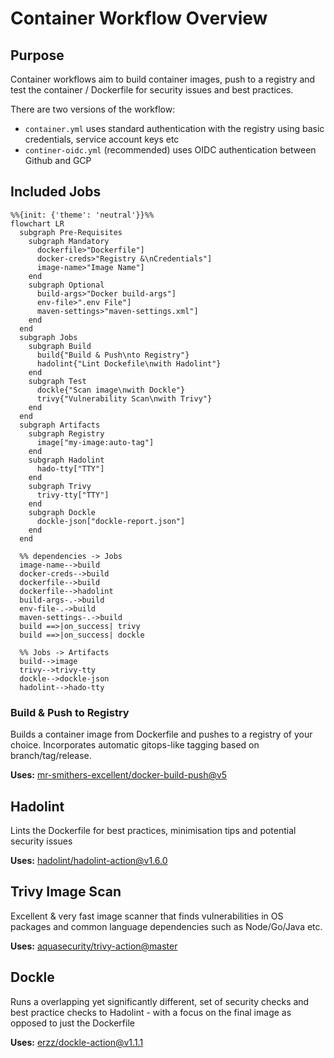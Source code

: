 # Container Workflow Overview <!-- {docsify-ignore-all} -->

## Purpose

Container workflows aim to build container images, push to a registry and test the container / Dockerfile for security issues and best practices.

There are two versions of the workflow:

- `container.yml` uses standard authentication with the registry using basic credentials, service account keys etc
- `continer-oidc.yml` (recommended) uses OIDC authentication between Github and GCP

## Included Jobs

```mermaid
%%{init: {'theme': 'neutral'}}%%
flowchart LR
  subgraph Pre-Requisites
    subgraph Mandatory
      dockerfile>"Dockerfile"]
      docker-creds>"Registry &\nCredentials"]
      image-name>"Image Name"]
    end
    subgraph Optional
      build-args>"Docker build-args"]
      env-file>".env File"]
      maven-settings>"maven-settings.xml"]
    end
  end
  subgraph Jobs
    subgraph Build
      build{"Build & Push\nto Registry"}
      hadolint{"Lint Dockefile\nwith Hadolint"}
    end
    subgraph Test
      dockle{"Scan image\nwith Dockle"}
      trivy{"Vulnerability Scan\nwith Trivy"}
    end
  end
  subgraph Artifacts
    subgraph Registry
      image["my-image:auto-tag"]
    end
    subgraph Hadolint
      hado-tty["TTY"]
    end
    subgraph Trivy
      trivy-tty["TTY"]
    end
    subgraph Dockle
      dockle-json["dockle-report.json"]
    end
  end
  
  %% dependencies -> Jobs
  image-name-->build
  docker-creds-->build
  dockerfile-->build
  dockerfile-->hadolint
  build-args-.->build
  env-file-.->build
  maven-settings-.->build
  build ==>|on_success| trivy
  build ==>|on_success| dockle
  
  %% Jobs -> Artifacts
  build-->image
  trivy-->trivy-tty
  dockle-->dockle-json
  hadolint-->hado-tty

```

### Build & Push to Registry

Builds a container image from Dockerfile and pushes to a registry of your choice. Incorporates automatic gitops-like tagging based on branch/tag/release.

**Uses:** [mr-smithers-excellent/docker-build-push@v5](https://github.com/mr-smithers-excellent/docker-build-push)

## Hadolint

Lints the Dockerfile for best practices, minimisation tips and potential security issues

**Uses:** [hadolint/hadolint-action@v1.6.0](https://github.com/hadolint/hadolint-action)

## Trivy Image Scan

Excellent & very fast image scanner that finds vulnerabilities in OS packages and common language dependencies such as Node/Go/Java etc.

**Uses:** [aquasecurity/trivy-action@master](https://github.com/aquasecurity/trivy-action)

## Dockle

Runs a overlapping yet significantly different, set of security checks and best practice checks to Hadolint - with a focus on the final image as opposed to just the Dockerfile

**Uses:** [erzz/dockle-action@v1.1.1](https://github.com/erzz/dockle-action)